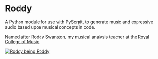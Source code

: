 # Roddy

A Python module for use with PyScrpit, to generate music and expressive audio
based upon musical concepts in code.

Named after Roddy Swanston, my musical analysis teacher at the
[Royal College of Music](https://rcm.ac.uk/).

[![Roddy being Roddy](https://img.youtube.com/vi/iEh1AVMjhD8/0.jpg)](https://www.youtube.com/watch?v=iEh1AVMjhD8)
